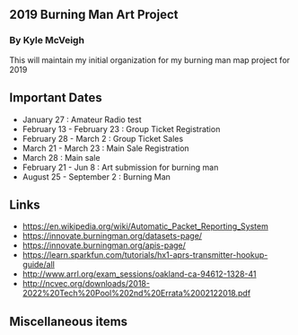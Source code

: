 ## 2019 Burning Man Art Project 
### By Kyle McVeigh

This will maintain my initial organization for my burning man map project for 2019

## Important Dates 
* January 27 :  Amateur Radio test 
* February 13 - February 23 : Group Ticket Registration
* February 28 - March 2 : Group Ticket Sales
* March 21 - March 23 : Main Sale Registration
* March 28 : Main sale 
* February 21 - Jun 8 : Art submission for burning man 
* August 25 - September 2  : Burning Man 


## Links 

* https://en.wikipedia.org/wiki/Automatic_Packet_Reporting_System
* https://innovate.burningman.org/datasets-page/
* https://innovate.burningman.org/apis-page/
* https://learn.sparkfun.com/tutorials/hx1-aprs-transmitter-hookup-guide/all
* http://www.arrl.org/exam_sessions/oakland-ca-94612-1328-41
* http://ncvec.org/downloads/2018-2022%20Tech%20Pool%202nd%20Errata%2002122018.pdf

## Miscellaneous items 
